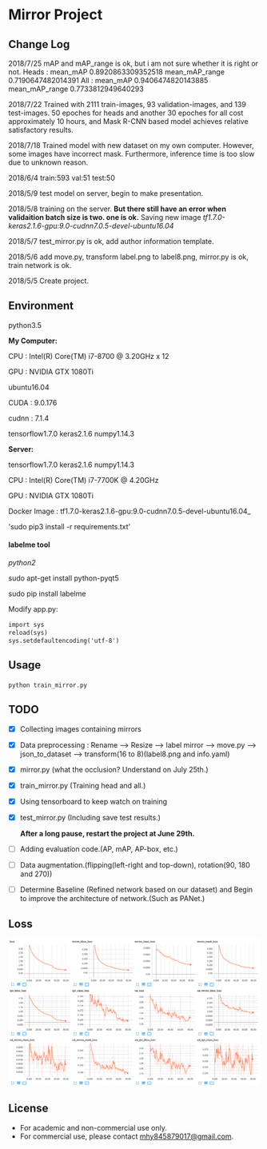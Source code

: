 # Mirror Project


## Change Log
2018/7/25   mAP and mAP_range is ok, but i am not sure whether it is right or not. 
Heads : mean_mAP 0.8920863309352518 mean_mAP_range 0.7190647482014391
All   : mean_mAP 0.9406474820143885 mean_mAP_range 0.7733812949640293

2018/7/22   Trained with 2111 train-images, 93 validation-images, and 139 test-images. 50 epoches for heads and another 30 epoches for all cost approximately 10 hours, and Mask R-CNN based model achieves relative satisfactory results.  

2018/7/18   Trained model with new dataset on my own computer. However, some images have incorrect mask. Furthermore, inference time is too slow due to unknown reason.

2018/6/4    train:593  val:51  test:50

2018/5/9    test model on server, begin to make presentation.

2018/5/8    training on the server. **But there still have an error when validaition batch size is two. one is ok.**
            Saving new image _tf1.7.0-keras2.1.6-gpu:9.0-cudnn7.0.5-devel-ubuntu16.04_

2018/5/7    test_mirror.py is ok, add author information template.

2018/5/6    add move.py, transform label.png to label8.png, mirror.py is ok, train network is ok.

2018/5/5    Create project.

## Environment
python3.5    

**My Computer:**

CPU : Intel(R) Core(TM) i7-8700 @ 3.20GHz x 12

GPU : NVIDIA GTX 1080Ti

ubuntu16.04

CUDA : 9.0.176

cudnn : 7.1.4

tensorflow1.7.0    keras2.1.6   numpy1.14.3

**Server:**

tensorflow1.7.0    keras2.1.6   numpy1.14.3

CPU : Intel(R) Core(TM) i7-7700K @ 4.20GHz

GPU : NVIDIA GTX 1080Ti

Docker Image : tf1.7.0-keras2.1.6-gpu:9.0-cudnn7.0.5-devel-ubuntu16.04_

'sudo pip3 install -r requirements.txt'

#### labelme tool
*python2*

sudo apt-get install python-pyqt5  

sudo pip install labelme

Modify app.py:

```
import sys
reload(sys)
sys.setdefaultencoding('utf-8')
```

## Usage
`python train_mirror.py`

## TODO
- [x] Collecting images containing mirrors
- [x] Data preprocessing : Rename --> Resize --> label mirror --> move.py --> json_to_dataset --> transform(16 to 8)(label8.png and info.yaml)
- [x] mirror.py (what the occlusion? Understand on July 25th.)
- [x] train_mirror.py (Training head and all.)
- [x] Using tensorboard to keep watch on training
- [x] test_mirror.py (Including save test results.)
      
     **After a long pause, restart the project at June 29th.**
- [ ] Adding evaluation code.(AP, mAP, AP-box, etc.)
- [ ] Data augmentation.(flipping(left-right and top-down), rotation(90, 180 and 270))
- [ ] Determine Baseline (Refined network based on our dataset) and Begin to improve the architecture of network.(Such as PANet.)

## Loss
![loss](assets/loss.png)

## License
* For academic and non-commercial use only.
* For commercial use, please contact [mhy845879017@gmail.com](https://www.google.com/gmail/).